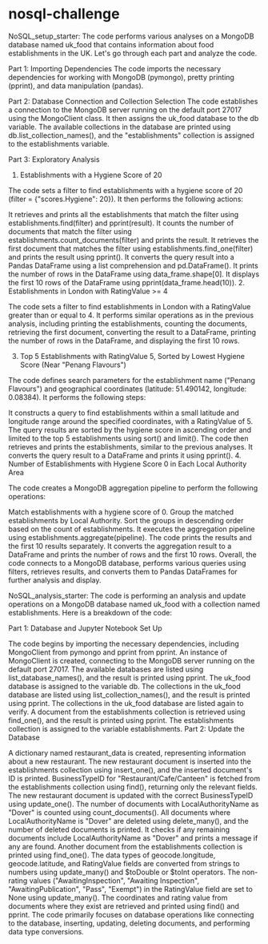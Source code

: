 # nosql-challenge

NoSQL_setup_starter:
The code performs various analyses on a MongoDB database named uk_food that contains information about food establishments in the UK. Let's go through each part and analyze the code.

Part 1: Importing Dependencies
The code imports the necessary dependencies for working with MongoDB (pymongo), pretty printing (pprint), and data manipulation (pandas).

Part 2: Database Connection and Collection Selection
The code establishes a connection to the MongoDB server running on the default port 27017 using the MongoClient class. It then assigns the uk_food database to the db variable. The available collections in the database are printed using db.list_collection_names(), and the "establishments" collection is assigned to the establishments variable.

Part 3: Exploratory Analysis
1. Establishments with a Hygiene Score of 20

The code sets a filter to find establishments with a hygiene score of 20 (filter = {"scores.Hygiene": 20}). It then performs the following actions:

It retrieves and prints all the establishments that match the filter using establishments.find(filter) and pprint(result).
It counts the number of documents that match the filter using establishments.count_documents(filter) and prints the result.
It retrieves the first document that matches the filter using establishments.find_one(filter) and prints the result using pprint().
It converts the query result into a Pandas DataFrame using a list comprehension and pd.DataFrame().
It prints the number of rows in the DataFrame using data_frame.shape[0].
It displays the first 10 rows of the DataFrame using pprint(data_frame.head(10)).
2. Establishments in London with RatingValue >= 4

The code sets a filter to find establishments in London with a RatingValue greater than or equal to 4. It performs similar operations as in the previous analysis, including printing the establishments, counting the documents, retrieving the first document, converting the result to a DataFrame, printing the number of rows in the DataFrame, and displaying the first 10 rows.

3. Top 5 Establishments with RatingValue 5, Sorted by Lowest Hygiene Score (Near "Penang Flavours")

The code defines search parameters for the establishment name ("Penang Flavours") and geographical coordinates (latitude: 51.490142, longitude: 0.08384). It performs the following steps:

It constructs a query to find establishments within a small latitude and longitude range around the specified coordinates, with a RatingValue of 5.
The query results are sorted by the hygiene score in ascending order and limited to the top 5 establishments using sort() and limit().
The code then retrieves and prints the establishments, similar to the previous analyses.
It converts the query result to a DataFrame and prints it using pprint().
4. Number of Establishments with Hygiene Score 0 in Each Local Authority Area

The code creates a MongoDB aggregation pipeline to perform the following operations:

Match establishments with a hygiene score of 0.
Group the matched establishments by Local Authority.
Sort the groups in descending order based on the count of establishments.
It executes the aggregation pipeline using establishments.aggregate(pipeline).
The code prints the results and the first 10 results separately.
It converts the aggregation result to a DataFrame and prints the number of rows and the first 10 rows.
Overall, the code connects to a MongoDB database, performs various queries using filters, retrieves results, and converts them to Pandas DataFrames for further analysis and display.





NoSQL_analysis_starter:
The code is performing an analysis and update operations on a MongoDB database named uk_food with a collection named establishments. Here is a breakdown of the code:

Part 1: Database and Jupyter Notebook Set Up

The code begins by importing the necessary dependencies, including MongoClient from pymongo and pprint from pprint.
An instance of MongoClient is created, connecting to the MongoDB server running on the default port 27017.
The available databases are listed using list_database_names(), and the result is printed using pprint.
The uk_food database is assigned to the variable db.
The collections in the uk_food database are listed using list_collection_names(), and the result is printed using pprint.
The collections in the uk_food database are listed again to verify.
A document from the establishments collection is retrieved using find_one(), and the result is printed using pprint.
The establishments collection is assigned to the variable establishments.
Part 2: Update the Database

A dictionary named restaurant_data is created, representing information about a new restaurant.
The new restaurant document is inserted into the establishments collection using insert_one(), and the inserted document's ID is printed.
BusinessTypeID for "Restaurant/Cafe/Canteen" is fetched from the establishments collection using find(), returning only the relevant fields.
The new restaurant document is updated with the correct BusinessTypeID using update_one().
The number of documents with LocalAuthorityName as "Dover" is counted using count_documents().
All documents where LocalAuthorityName is "Dover" are deleted using delete_many(), and the number of deleted documents is printed.
It checks if any remaining documents include LocalAuthorityName as "Dover" and prints a message if any are found.
Another document from the establishments collection is printed using find_one().
The data types of geocode.longitude, geocode.latitude, and RatingValue fields are converted from strings to numbers using update_many() and $toDouble or $toInt operators.
The non-rating values ("AwaitingInspection", "Awaiting Inspection", "AwaitingPublication", "Pass", "Exempt") in the RatingValue field are set to None using update_many().
The coordinates and rating value from documents where they exist are retrieved and printed using find() and pprint.
The code primarily focuses on database operations like connecting to the database, inserting, updating, deleting documents, and performing data type conversions.

